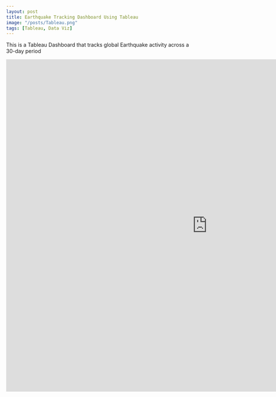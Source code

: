 ```yaml
---
layout: post
title: Earthquake Tracking Dashboard Using Tableau
image: "/posts/Tableau.png"
tags: [Tableau, Data Viz]
---
```


This is a Tableau Dashboard that tracks global Earthquake activity across a 30-day period
<iframe seamless frameborder="0" src="https://public.tableau.com/views/DSI_Tableau_Visualisation/DSIEarthquakeTracker?:embed=yes&:display_count=yes&:showVizHome=no" width = '1090' height = '900'></iframe>
